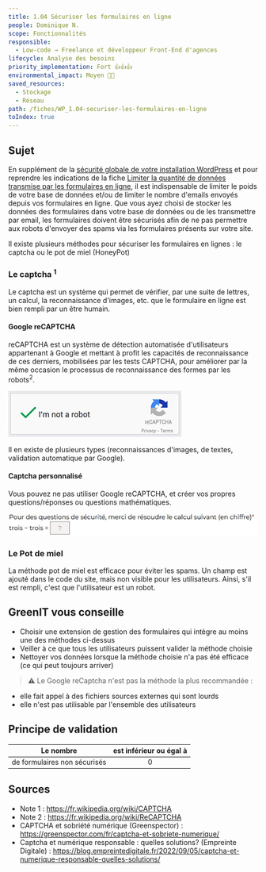 ```yaml
---
title: 1.04 Sécuriser les formulaires en ligne
people: Dominique N.
scope: Fonctionnalités
responsible:
  - Low-code → Freelance et développeur Front-End d'agences
lifecycle: Analyse des besoins
priority_implementation: Fort 👍👍👍
environmental_impact: Moyen 🌱🌱
saved_resources:
  - Stockage
  - Réseau
path: /fiches/WP_1.04-securiser-les-formulaires-en-ligne
toIndex: true
---
```


## Sujet

En supplément de la [sécurité globale de votre installation WordPress](#TODO) et pour reprendre les indications de la fiche [Limiter la quantité de données transmise par les formulaires en ligne](./WP_1.03-limiter-la-quantite-de-donnees-transmise-par-les-formulaires-en-ligne.md), il est indispensable de limiter le poids de votre base de données et/ou de limiter le nombre d'emails envoyés depuis vos formulaires en ligne.
Que vous ayez choisi de stocker les données des formulaires dans votre base de données ou de les transmettre par email, les formulaires doivent être sécurisés afin de ne pas permettre aux robots d'envoyer des spams via les formulaires présents sur votre site.

Il existe plusieurs méthodes pour sécuriser les formulaires en lignes : le captcha ou le pot de miel (HoneyPot)

### Le captcha <sup>1</sup>

Le captcha est un système qui permet de vérifier, par une suite de lettres, un calcul, la reconnaissance d'images, etc. que le formulaire en ligne est bien rempli par un être humain.

#### Google reCAPTCHA

reCAPTCHA est un système de détection automatisée d'utilisateurs appartenant à Google et mettant à profit les capacités de reconnaissance de ces derniers, mobilisées par les tests CAPTCHA, pour améliorer par la même occasion le processus de reconnaissance des formes par les robots<sup>2</sup>.

![recaptcha.jpg](./medias_35/recaptcha.jpg)

Il en existe de plusieurs types (reconnaissances d'images, de textes, validation automatique par Google).

#### Captcha personnalisé

Vous pouvez ne pas utiliser Google reCAPTCHA, et créer vos propres questions/réponses ou questions mathématiques.

![captcha-calcul.jpg](./medias_35/captcha-calcul.jpg)

### Le Pot de miel

La méthode pot de miel est efficace pour éviter les spams. Un champ est ajouté dans le code du site, mais non visible pour les utilisateurs. Ainsi, s'il est rempli, c'est que l'utilisateur est un robot.

## GreenIT vous conseille

- Choisir une extension de gestion des formulaires qui intègre au moins une des méthodes ci-dessus
- Veiller à ce que tous les utilisateurs puissent valider la méthode choisie
- Nettoyer vos données lorsque la méthode choisie n'a pas été efficace (ce qui peut toujours arriver)

> ⚠️ Le Google reCaptcha n'est pas la méthode la plus recommandée :

- elle fait appel à des fichiers sources externes qui sont lourds
- elle n'est pas utilisable par l'ensemble des utilisateurs

## Principe de validation

| Le nombre                    | est inférieur ou égal à |
| ---------------------------- | :---------------------: |
| de formulaires non sécurisés |            0            |

## Sources

- Note 1 : https://fr.wikipedia.org/wiki/CAPTCHA
- Note 2 : https://fr.wikipedia.org/wiki/ReCAPTCHA
- CAPTCHA et sobriété numérique (Greenspector) : https://greenspector.com/fr/captcha-et-sobriete-numerique/
- Captcha et numérique responsable : quelles solutions? (Empreinte Digitale) : https://blog.empreintedigitale.fr/2022/09/05/captcha-et-numerique-responsable-quelles-solutions/
